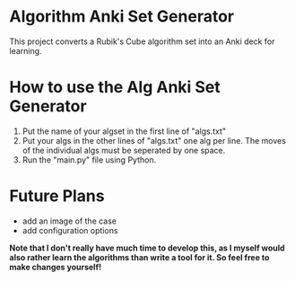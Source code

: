 # Algorithm Anki Set Generator
This project converts a Rubik's Cube algorithm set into an Anki deck for learning.

# How to use the Alg Anki Set Generator

1. Put the name of your algset in the first line of "algs.txt"
2. Put your algs in the other lines of "algs.txt" one alg per line. The moves of the individual algs must be seperated by one space.
3. Run the "main.py" file using Python.

# Future Plans
- add an image of the case
- add configuration options

**Note that I don't really have much time to develop this, as I myself would also rather learn the algorithms than write a tool for it. So feel free to make changes yourself!**
